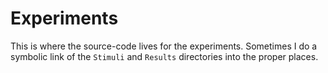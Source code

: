 # Experiments

This is where the source-code lives for the experiments. Sometimes I do a symbolic link of the `Stimuli` and `Results` directories into the proper places.